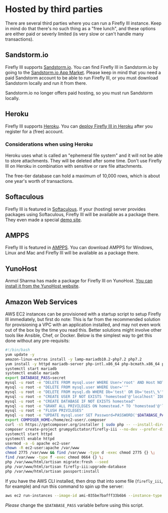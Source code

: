 # Hosted by third parties

There are several third parties where you can run a Firefly III instance. Keep in mind do that there's no such thing as a "free lunch", and these options are either paid or severly limited (is very slow or can't handle many transactions).

## Sandstorm.io

Firefly III supports [Sandstorm.io](https://sandstorm.io/). You can find Firefly III in Sandstorm.io by going to the [Sandstorm.io App Market](https://apps.sandstorm.io/app/uws252ya9mep4t77tevn85333xzsgrpgth8q4y1rhknn1hammw70>). Please keep in mind that you need a paid Sandstorm account to be able to run Firefly III, or you must download Sandstorm locally and run it from there.

Sandstorm.io no longer offers paid hosting, so you must run Sandstorm locally. 

## Heroku

Firefly III supports [Heroku](https://heroku.com/). You can [deploy Firefly III in Heroku](https://heroku.com/deploy?template=https://github.com/firefly-iii/firefly-iii/tree/master) after you register for a (free) account.

### Considerations when using Heroku

Heroku uses what is called an "ephemeral file system" and it will not be able to store attachments. They will be deleted after some time. Don't use Firefly III on Heroku in combination with sensitive or rare file attachments.

The free-tier database can hold a maximum of 10,000 rows, which is about one year's worth of transactions.

## Softaculous

Firefly III is featured in [Softaculous](https://softaculous.com/). If your (hosting) server provides packages using Softaculous, Firefly III will be available as a package there. They even made a special [demo site](http://www.softaculous.com/softaculous/apps/others/Firefly_III).

## AMPPS

Firefly III is featured in [AMPPS](https://www.ampps.com/). You can download AMPPS for Windows, Linux and Mac and Firefly III will be available as a package there.

## YunoHost

Anmol Sharma has made a package for Firefly III on YunoHost. [You can install it from the YunoHost website](https://install-app.yunohost.org/?app=firefly-iii).

## Amazon Web Services

AWS EC2 instances can be provisioned with a startup script to setup Firefly III immediately, but first do note: This is far from the recommended solution for provisioning a VPC with an application installed, and may not even work out of the box by the time you read this. Better solutions might involve other tools like Ansible, Chef, or Docker. Below is the simplest way to get this done without any pre-requisits:

```bash
#!/bin/bash
yum update -y
amazon-linux-extras install -y lamp-mariadb10.2-php7.2 php7.2
yum install -y httpd mariadb-server php-intl.x86_64 php-bcmath.x86_64 php-mbstring.x86_64 php-gd.x86_64 php-ldap.x86_64 php-xml.x86_64 php-pecl-zip-1.15.2-3.amzn2.0.1.x86_64
systemctl start mariadb
systemctl enable mariadb
export DATABASE_PASS=secret
mysql -u root -e "DELETE FROM mysql.user WHERE User='root' AND Host NOT IN ('localhost', '127.0.0.1', '::1')"
mysql -u root -e "DELETE FROM mysql.user WHERE User=''"
mysql -u root -e "DELETE FROM mysql.db WHERE Db='test' OR Db='test\_%'"
mysql -u root -e "CREATE USER IF NOT EXISTS 'homestead'@'localhost' IDENTIFIED BY 'secret'"
mysql -u root -e "CREATE DATABASE IF NOT EXISTS homestead"
mysql -u root -e "GRANT ALL PRIVILEGES ON homestead.* TO 'homestead'@'localhost' IDENTIFIED BY 'secret'"
mysql -u root -e "FLUSH PRIVILEGES"
mysql -u root -e "UPDATE mysql.user SET Password=PASSWORD('$DATABASE_PASS') WHERE User='root'"
export COMPOSER_HOME=/home/ec2-user/.composer
curl -sS https://getcomposer.org/installer | sudo php -- --install-dir=/usr/local/bin --filename=composer
composer create-project grumpydictator/firefly-iii --no-dev --prefer-dist /var/www/html 4.7.9
systemctl start httpd
systemctl enable httpd
usermod -a -G apache ec2-user
chown -R ec2-user:apache /var/www
chmod 2775 /var/www && find /var/www -type d -exec chmod 2775 {} \;
find /var/www -type f -exec chmod 0664 {} \;
php /var/www/html/artisan migrate:fresh --seed 
php /var/www/html/artisan firefly-iii:upgrade-database
php /var/www/html/artisan passport:install
```

If you have the AWS CLI installed, then drop that into some file (`firefly_iii`, for example) and run this command to spin up the server: 

```bash
aws ec2 run-instances --image-id ami-035be7bafff33b6b6 --instance-type t3.small --count 1 --user-data file://firefly_iii --security-group-ids sg-yousgidhere --key-name firefly
```

*Please* change the `$DATABASE_PASS` variable before using this script.
